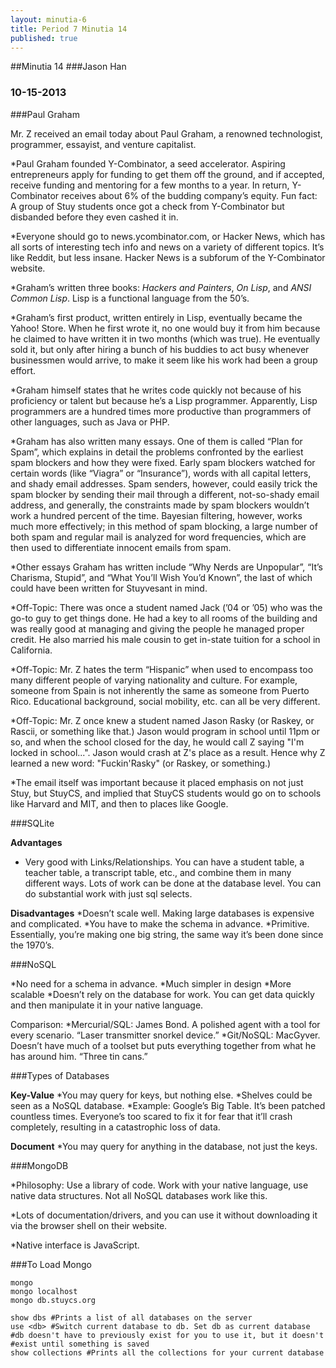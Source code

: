 ```yaml
---
layout: minutia-6
title: Period 7 Minutia 14
published: true
---
```


##Minutia 14
###Jason Han
### 10-15-2013

###Paul Graham

Mr. Z received an email today about Paul Graham, a renowned technologist, programmer, essayist, and venture capitalist. 

*Paul Graham founded Y-Combinator, a seed accelerator. Aspiring entrepreneurs apply for funding to get them off the ground, and if accepted, receive funding and mentoring for a few months to a year. In return, Y-Combinator receives about 6% of the budding company’s equity. Fun fact: A group of Stuy students once got a check from Y-Combinator but disbanded before they even cashed it in. 

*Everyone should go to news.ycombinator.com, or Hacker News, which has all sorts of interesting tech info and news on a variety of different topics. It’s like Reddit, but less insane. Hacker News is a subforum of the Y-Combinator website. 

*Graham’s written three books: _Hackers and Painters_, _On Lisp_, and _ANSI Common Lisp_. Lisp is a functional language from the 50’s. 

*Graham’s first product, written entirely in Lisp, eventually became the Yahoo! Store. When he first wrote it, no one would buy it from him because he claimed to have written it in two months (which was true). He eventually sold it, but only after hiring a bunch of his buddies to act busy whenever businessmen would arrive, to make it seem like his work had been a group effort. 

*Graham himself states that he writes code quickly not because of his proficiency or talent but because he’s a Lisp programmer. Apparently, Lisp programmers are a hundred times more productive than programmers of other languages, such as Java or PHP.

*Graham has also written many essays. One of them is called “Plan for Spam”, which explains in detail the problems confronted by the earliest spam blockers and how they were fixed. Early spam blockers watched for certain words (like “Viagra” or “Insurance”), words with all capital letters, and shady email addresses. Spam senders, however, could easily trick the spam blocker by sending their mail through a different, not-so-shady email address, and generally, the constraints made by spam blockers wouldn’t work a hundred percent of the time. Bayesian filtering, however, works much more effectively; in this method of spam blocking, a large number of both spam and regular mail is analyzed for word frequencies, which are then used to differentiate innocent emails from spam. 

*Other essays Graham has written include “Why Nerds are Unpopular”, “It’s Charisma, Stupid”, and “What You’ll Wish You’d Known”, the last of which could have been written for Stuyvesant in mind. 

*Off-Topic: There was once a student named Jack (’04 or ’05) who was the go-to guy to get things done. He had a key to all rooms of the building and was really good at managing and giving the people he managed proper credit. He also married his male cousin to get in-state tuition for a school in California.

*Off-Topic: Mr. Z hates the term “Hispanic” when used to encompass too many different people of varying nationality and culture. For example, someone from Spain is not inherently the same as someone from Puerto Rico. Educational background, social mobility, etc. can all be very different. 

*Off-Topic: Mr. Z once knew a student named Jason Rasky (or Raskey, or Rascii, or something like that.) Jason would program in school until 11pm or so, and when the school closed for the day, he would call Z saying "I'm locked in school...". Jason would crash at Z's place as a result. Hence why Z learned a new word: "Fuckin'Rasky" (or Raskey, or something.)

*The email itself was important because it placed emphasis on not just Stuy, but StuyCS, and implied that StuyCS students would go on to schools like Harvard and MIT, and then to places like Google. 

###SQLite

**Advantages**
* Very good with Links/Relationships. You can have a student table, a teacher table, a transcript table, etc., and combine them in many different ways. Lots of work can be done at the database level. You can do substantial work with just sql selects. 

**Disadvantages**
*Doesn’t scale well. Making large databases is expensive and complicated. 
*You have to make the schema in advance. 
*Primitive. Essentially, you’re making one big string, the same way it’s been done since the 1970’s. 

###NoSQL

*No need for a schema in advance.
*Much simpler in design
*More scalable
*Doesn’t rely on the database for work. You can get data quickly and then manipulate it in your native language.

Comparison:
*Mercurial/SQL: James Bond. A polished agent with a tool for every scenario. “Laser transmitter snorkel device.”
*Git/NoSQL: MacGyver. Doesn’t have much of a toolset but puts everything together from what he has around him. “Three tin cans.”

###Types of Databases

**Key-Value**
*You may query for keys, but nothing else. 
*Shelves could be seen as a NoSQL database. 
*Example: Google’s Big Table. It’s been patched countless times. Everyone’s too scared to fix it for fear that it’ll crash completely, resulting in a catastrophic loss of data.

**Document**
*You may query for anything in the database, not just the keys. 

###MongoDB

*Philosophy: Use a library of code. Work with your native language, use native data structures. Not all NoSQL databases work like this.

*Lots of documentation/drivers, and you can use it without downloading it via the browser shell on their website.

*Native interface is JavaScript. 

###To Load Mongo

    mongo
    mongo localhost
    mongo db.stuycs.org

    show dbs #Prints a list of all databases on the server
    use <db> #Switch current database to db. Set db as current database
    #db doesn't have to previously exist for you to use it, but it doesn't 
    #exist until something is saved
    show collections #Prints all the collections for your current database
	